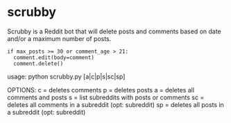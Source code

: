 # scrubby

Scrubby is a Reddit bot that will delete posts and comments  based on date and/or a maximum number of posts. 

    if max_posts >= 30 or comment_age > 21:
      comment.edit(body=comment)
      comment.delete()  

usage: python scrubby.py [a|c|p|s|sc|sp]
    
OPTIONS:
c  = deletes comments
p  = deletes posts
a  = deletes all comments and posts
s  = list subreddits with posts or comments
sc = deletes all comments in a subreddit (opt: subreddit)
sp = deletes all posts in a subreddit    (opt: subreddit)
 
